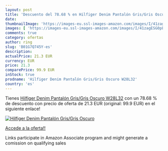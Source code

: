 ```yaml
---
layout: post
title: 'Descuento del 78.68 % en Hilfiger Denim Pantalón Gris/Gris Oscuro'
date: 
thumbnailImage: 'https://images-eu.ssl-images-amazon.com/images/I/41zagESG0pL._SL200_.jpg'
images: [ 'https://images-eu.ssl-images-amazon.com/images/I/41zagESG0pL._SL200_.jpg' ]
comments: true
category: ofertas
author: ring
slug: 'B01G7Q745Y-es'
description:
actualPrice: 21.3 EUR
currency: EUR
price: 21.3
comparePrice: 99.9 EUR
inStock: true
prodname: 'Hilfiger Denim Pantalón Gris/Gris Oscuro W28L32'
country: 'es'
---
```


Tienes [Hilfiger Denim Pantalón Gris/Gris Oscuro W28L32](https://www.amazon.es/dp/B01G7Q745Y/?tag=tolees-21) con un 78.68 % de descuento con precio de oferta de 21.3 EUR (original: 99.9 EUR) en el siguiente enlace!

[![Hilfiger Denim Pantalón Gris/Gris Oscuro](https://images-eu.ssl-images-amazon.com/images/I/41zagESG0pL._SL200_.jpg)](https://www.amazon.es/dp/B01G7Q745Y/?tag=tolees-21)

[Accede a la oferta!!](https://www.amazon.es/dp/B01G7Q745Y/?tag=tolees-21)

Links participate in Amazon Associate program and might generate a comission on qualifying sales


